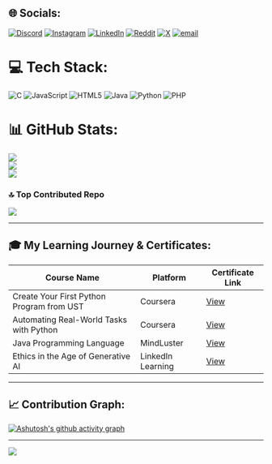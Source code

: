 ## 🌐 Socials:
[![Discord](https://img.shields.io/badge/Discord-%237289DA.svg?logo=discord&logoColor=white)](https://discord.gg/https://discord.gg/5XSsMscTVF) 
[![Instagram](https://img.shields.io/badge/Instagram-%23E4405F.svg?logo=Instagram&logoColor=white)](https://instagram.com/abhisekkhh) 
[![LinkedIn](https://img.shields.io/badge/LinkedIn-%230077B5.svg?logo=linkedin&logoColor=white)](https://linkedin.com/in/abhiisekkh) 
[![Reddit](https://img.shields.io/badge/Reddit-%23FF4500.svg?logo=Reddit&logoColor=white)](https://reddit.com/user/Top-Tax-470/) 
[![X](https://img.shields.io/badge/X-black.svg?logo=X&logoColor=white)](https://x.com/abhiisekkh) 
[![email](https://img.shields.io/badge/Email-D14836?logo=gmail&logoColor=white)](mailto:abba23cs@cmrit.ac.in) 

# 💻 Tech Stack:
![C](https://img.shields.io/badge/c-%2300599C.svg?style=for-the-badge&logo=c&logoColor=white) 
![JavaScript](https://img.shields.io/badge/javascript-%23323330.svg?style=for-the-badge&logo=javascript&logoColor=%23F7DF1E) 
![HTML5](https://img.shields.io/badge/html5-%23E34F26.svg?style=for-the-badge&logo=html5&logoColor=white) 
![Java](https://img.shields.io/badge/java-%23ED8B00.svg?style=for-the-badge&logo=openjdk&logoColor=white) 
![Python](https://img.shields.io/badge/python-3670A0?style=for-the-badge&logo=python&logoColor=ffdd54) 
![PHP](https://img.shields.io/badge/php-%23777BB4.svg?style=for-the-badge&logo=php&logoColor=white)

# 📊 GitHub Stats:
![](https://github-readme-stats.vercel.app/api?username=abhiisekkh&theme=highcontrast&hide_border=false&include_all_commits=true&count_private=false)<br/>
![](https://nirzak-streak-stats.vercel.app/?user=abhiisekkh&theme=highcontrast&hide_border=false)<br/>
![](https://github-readme-stats.vercel.app/api/top-langs/?username=abhiisekkh&theme=highcontrast&hide_border=false&include_all_commits=true&count_private=false&layout=compact)

### 🔝 Top Contributed Repo
![](https://github-contributor-stats.vercel.app/api?username=abhiisekkh&limit=5&theme=dark&combine_all_yearly_contributions=true)

---

## 🎓 My Learning Journey & Certificates:

| Course Name                                      | Platform         | Certificate Link |
|--------------------------------------------------|------------------|------------------|
| Create Your First Python Program from UST        | Coursera         | [View](https://coursera.org/share/43f30c2b1b723d3cf2fd893c95df2eea) |
| Automating Real-World Tasks with Python          | Coursera         | [View](https://coursera.org/share/2fe75df1c5d813e027d0043b7235e0f6) |
| Java Programming Language                        | MindLuster       | [View](https://www.mindluster.com/student/certificate/241815db)     |
| Ethics in the Age of Generative AI               | LinkedIn Learning| [View](https://www.linkedin.com/learning/certificates/16476f336bb8dea59cd1f1b531b1d520620c544eaffb6874f124229cf19addad?trk=share_certificate) |

---

## 📈 Contribution Graph:
[![Ashutosh's github activity graph](https://github-readme-activity-graph.vercel.app/graph?username=abhiisekkh&theme=react-dark&hide_border=true)](https://github.com/ashutosh00710/github-readme-activity-graph)

---

[![](https://visitcount.itsvg.in/api?id=abhiisekkh&icon=0&color=0)](https://visitcount.itsvg.in)
